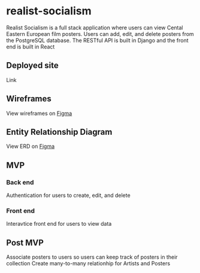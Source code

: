 # realist-socialism

Realist Socialism is a full stack application where users can view Cental Eastern European film posters. Users can add, edit, and delete posters from the PostgreSQL database. The RESTful API is built in Django and the front end is built in React

## Deployed site
Link

## Wireframes

View wireframes on [Figma](https://www.figma.com/file/yOPbj6bTUa2hjAekXZub2u/Untitled?node-id=0%3A1)

## Entity Relationship Diagram

View ERD on [Figma](https://www.figma.com/file/QG1fuUXi2CMw4HKWa5D1ZB/Untitled?node-id=0%3A1)

## MVP
### Back end
Authentication for users to create, edit, and delete

### Front end
Interavtice front end for users to view data


## Post MVP
Associate posters to users so users can keep track of posters in their collection
Create many-to-many relationhip for Artists and Posters


